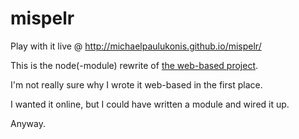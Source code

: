 # mispelr
Play with it live @ http://michaelpaulukonis.github.io/mispelr/

This is the node(-module) rewrite of [the web-based project](https://github.com/michaelpaulukonis/mispelr).

I'm not really sure why I wrote it web-based in the first place.

I wanted it online, but I could have written a module and wired it up.

Anyway.

